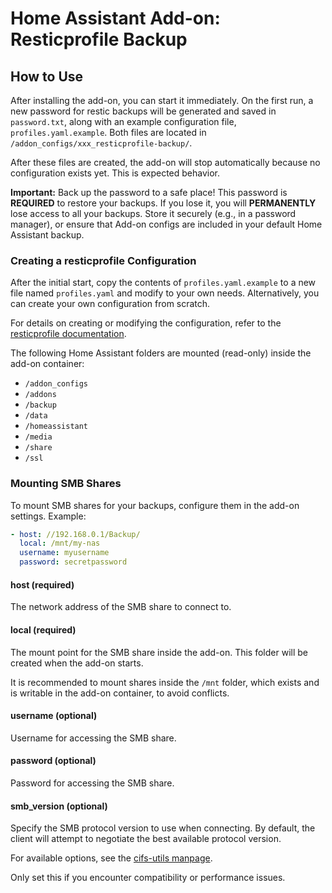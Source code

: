 # Home Assistant Add-on: Resticprofile Backup

## How to Use

After installing the add-on, you can start it immediately. On the first run, a
new password for restic backups will be generated and saved in `password.txt`,
along with an example configuration file, `profiles.yaml.example`. Both files
are located in `/addon_configs/xxx_resticprofile-backup/`.

After these files are created, the add-on will stop automatically because no
configuration exists yet. This is expected behavior.

**Important:** Back up the password to a safe place! This password is
**REQUIRED** to restore your backups. If you lose it, you will **PERMANENTLY**
lose access to all your backups. Store it securely (e.g., in a password
manager), or ensure that Add-on configs are included in your default Home
Assistant backup.

### Creating a resticprofile Configuration

After the initial start, copy the contents of `profiles.yaml.example` to a new
file named `profiles.yaml` and modify to your own needs. Alternatively, you can
create your own configuration from scratch.

For details on creating or modifying the configuration, refer to the
[resticprofile documentation](https://creativeprojects.github.io/resticprofile/configuration/index.html).

The following Home Assistant folders are mounted (read-only) inside the add-on
container:

- `/addon_configs`
- `/addons`
- `/backup`
- `/data`
- `/homeassistant`
- `/media`
- `/share`
- `/ssl`

### Mounting SMB Shares

To mount SMB shares for your backups, configure them in the add-on settings.
Example:

```yaml
- host: //192.168.0.1/Backup/
  local: /mnt/my-nas
  username: myusername
  password: secretpassword
```

#### host (required)

The network address of the SMB share to connect to.

#### local (required)

The mount point for the SMB share inside the add-on. This folder will be created
when the add-on starts.

It is recommended to mount shares inside the `/mnt` folder, which exists and is
writable in the add-on container, to avoid conflicts.

#### username (optional)

Username for accessing the SMB share.

#### password (optional)

Password for accessing the SMB share.

#### smb_version (optional)

Specify the SMB protocol version to use when connecting. By default, the client
will attempt to negotiate the best available protocol version.

For available options, see the
[cifs-utils manpage](https://manpages.debian.org/unstable/cifs-utils/mount.cifs.8.en.html#vers=arg).

Only set this if you encounter compatibility or performance issues.
